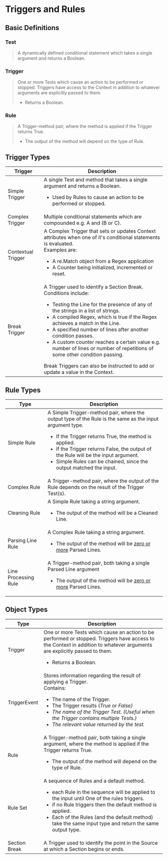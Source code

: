 # Triggers and Rules

## Basic Definitions

### Test

> A dynamically defined conditional statement which takes a single argument and
> returns a Boolean.

### Trigger

> One or more Tests which cause an action to be performed or stopped.
> Triggers have access to the Context in addition to whatever arguments are
> explicitly passed to them.
>
> - Returns a Boolean.

### Rule

> A Trigger-method pair, where the method is applied if the Trigger returns
  > True.
>
> - The output of the method will depend on the type of Rule.

## Trigger Types

<table><thead>
<th>Trigger</th><th>Description</th>
</thead></tbody>
<tr><td>Simple Trigger</td>
  <td>A single Test and method that takes a single argument and returns a
      Boolean.<br>
      <ul><li>Used by Rules to cause an action to be performed or stopped.
      </ul></td></tr>
<tr><td>Complex Trigger</td>
  <td>Multiple conditional statements which are compounded
      e.g. A and (B or C).</td></tr>
<tr><td>Contextual Trigger</td>
  <td>A Complex Trigger that sets or updates Context attributes when one of
      it's conditional statements is evaluated.<br>
      Examples are:
      <ul>
        <li>A re.Match object from a Regex application
        <li>A Counter being initialized, incremented or reset.
        </ul></td></tr>
<tr><td>Break Trigger</td>
  <td> A Trigger used to identify a Section Break.<br>
    Conditions include:<br>
    <ul>
      <li>Testing the Line for the presence of any of the strings in a list of
          strings.
      <li>A compiled Regex, which is true if the Regex achieves a match in the
          Line.
      <li>A specified number of lines after another condition passes.
      <li>A custom counter reaches a certain value e.g. number of lines or
          number of repetitions of some other condition passing.
    </ul>
    Break Triggers can also be instructed to add or update a value in the
    Context.</td></tr>
</tbody></table>

## Rule Types

<table><thead>
<th>Type</th><th>Description</th>
</thead></tbody>
<tr><td>Simple Rule</td>
  <td>A Simple Trigger-method pair, where the output type of the Rule is the
      same as the input argument type.<br>
    <ul>
      <li>If the Trigger returns True, the method is applied.
      <li>If the Trigger returns False, the output of the Rule will be the input
          argument.
      <li>Simple Rules can be chained, since the output matched the input.
      </ul></td></tr>
<tr><td>Complex Rule</td>
  <td>A Trigger-method pair, where the output of the Rule depends on the result
     of the Trigger Test(s).</td></tr>
<tr><td>Cleaning Rule</td>
  <td>A Simple Rule taking a string argument.<br>
    <ul>
      <li>The output of the method will be a Cleaned Line.
    </ul></td></tr>
<tr><td>Parsing Line Rule</td>
  <td>A Complex Rule taking a string argument.<br>
    <ul>
      <li>The output of the method will be <u>zero or more</u> Parsed Lines.
    </ul></td></tr>
<tr><td>Line Processing Rule</td>
  <td>A Trigger-method pair, both taking a single Parsed Line argument<br>
    <ul>
      <li>The output of the method will be <u>zero or more</u> Parsed Lines.
  </ul></td></tr>
</tbody></table>

## Object Types

<table><thead>
<th>Type</th><th>Description</th>
</thead></tbody>
<tr><td>Trigger</td>
  <td>One or more Tests which cause an action to be performed or stopped.
      Triggers have access to the Context in addition to whatever arguments are
      explicitly passed to them.<br>
    <ul>
      <li>Returns a Boolean.<br>
    </ul></td></tr>
<tr><td>TriggerEvent</td>
  <td>Stores information regarding the result of applying a Trigger.<br>
      Contains:<br>
    <ul>
      <li>The name of the Trigger.
      <li>The Trigger results (<i>True</i> or <i>False</u>)
      <li>The name of the Trigger Test. (Useful when the Trigger contains
          multiple Tests.)
      <li>The relevant value returned by the test.
    </ul></td></tr>
<tr><td>Rule</td>
  <td>A Trigger-method pair, both taking a single argument, where the method is
      applied if the Trigger returns True.<br>
    <ul>
      <li>The output of the method will depend on the type of Rule.
    </ul></td></tr>
<tr><td>Rule Set</td>
  <td>A sequence of Rules and a default method.<br>
    <ul>
      <li>each Rule in the sequence will be applied to the input until One of
          the rules triggers.
      <li>if no Rule triggers then the default method is applied.
      <li>Each of the Rules (and the default method) take the same input type
          and return the same output type.
    </ul></td></tr>
<tr><td>Section Break</td>
  <td>A Trigger used to identify the point in the Source at which a Section
      begins or ends.</td></tr>
</tbody></table>
